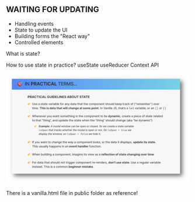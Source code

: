 ## WAITING FOR UPDATING

- Handling events
- State to update the UI
- Building forms the "React way"
- Controlled elements

What is state?

How to use state in practice?
useState
useReducer
Context API

<img src="../images/Steps-state-guideline.png">

There is a vanilla.html file in public folder as reference!
